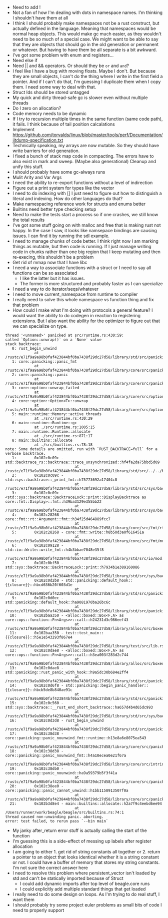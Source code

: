 * Need to add !
* Not a fan of how I'm dealing with dots in namespace names. I'm thinking I shouldn't have them at all
* I think I should probably make namespaces not be a rust construct, but actually defined in the language. Meaning that namespaces would be normal heap objects. This would make gc much easier, as they wouldn't need to be so much of a special case. We might want to be able to say that they are objects that should go in the old generation or permanent or whatever. But having to have them be all separate is a bit awkward.
* I've got some problem with enum and registers...
* Need else if
* Need || and && operators. Or should they be `or` and `and`?
* I feel like I have a bug with moving floats. Maybe I don't. But because they are small objects, I can't do the thing where I write in the first field a pointer. And if I can't do that, I'm guessing I duplicate them when I copy them. I need some way to deal with that.
* Struct Ids should be stored untagged
* My quick and dirty thread-safe gc is slower even without multiple threads
* Do I zero on allocation?
* Code memory needs to be dynamic
* If I try to recursion multiple times in the same function (same code path), it fails. I think because of tail position calcalations
* Implement https://github.com/torvalds/linux/blob/master/tools/perf/Documentation/jitdump-specification.txt
* Technically speaking, my arrays are now mutable. So they should have write barriers for old generation.
* I fixed a bunch of stack map code in compacting. The errors have to also exist in mark and sweep. (Maybe also generational) Cleanup and unify this stuff.
* I should probably have some gc-always runs
* Mulit Arity and Var Args
* I need the ability to re-export functions without a level of indirection
* Figure out a print system for types like the vector
* I need to do indexing with [] I just need to figure out how to distinguish a literal and indexing. How do other languages do that?
* Make namespacing reference work for structs and enums better
* Builtins need better type checking setup
* Need to make the tests start a process so if one crashes, we still know the total results
* I've got some stuff going on with malloc and free that is making rust not happy. In the case I saw, it looks like namsepace bindings are causing issues. I can find it by running the sdl example.
* I need to manage chunks of code better. I think right now I am marking things as mutable, but then code is running. If I just manage writing code in chunks rather than one big region that I keep mutating and then re-execing, this shouldn't be a problem
* Get rid of mmap now that I have libc
* I need a way to associate functions with a struct or I need to say all functions can be so associated
    * I like the latter but it has issues.
    * The former is more structured and probably faster as I can specialize
* I need a way to do iterator/seqs/whatever
* I need to move current_namespace from runtime to compiler
* I really need to solve this whole namespace vs function thing and fix that problem
* How could I make what I'm doing with protocols a general feature? I would want the ability to do codegen in reaction to registering extensions. But I also want the ability for the optimizer to figure out that we can specialize on type.


```
thread '<unnamed>' panicked at src/runtime.rs:430:59:
called `Option::unwrap()` on a `None` value
stack backtrace:
   0: rust_begin_unwind
             at /rustc/e71f9a9a98b0faf423844bf0ba7438f29dc27d58/library/std/src/panicking.rs:665:5
   1: core::panicking::panic_fmt
             at /rustc/e71f9a9a98b0faf423844bf0ba7438f29dc27d58/library/core/src/panicking.rs:76:14
   2: core::panicking::panic
             at /rustc/e71f9a9a98b0faf423844bf0ba7438f29dc27d58/library/core/src/panicking.rs:148:5
   3: core::option::unwrap_failed
             at /rustc/e71f9a9a98b0faf423844bf0ba7438f29dc27d58/library/core/src/option.rs:2009:5
   4: core::option::Option<T>::unwrap
             at /rustc/e71f9a9a98b0faf423844bf0ba7438f29dc27d58/library/core/src/option.rs:972:21
   5: main::runtime::Memory::active_threads
             at ./src/runtime.rs:430:29
   6: main::runtime::Runtime::gc
             at ./src/runtime.rs:1005:15
   7: main::runtime::Runtime::allocate
             at ./src/runtime.rs:871:17
   8: main::builtins::allocate
             at ./src/builtins.rs:78:18
note: Some details are omitted, run with `RUST_BACKTRACE=full` for a verbose backtrace.
   1:        0x102c0c09c - std::backtrace_rs::backtrace::trace_unsynchronized::hf4fa2da75bbd5d09
                               at /rustc/e71f9a9a98b0faf423844bf0ba7438f29dc27d58/library/std/src/../../backtrace/src/backtrace/mod.rs:66:5
   2:        0x102c0c09c - std::sys::backtrace::_print_fmt::h75773692a17404c8
                               at /rustc/e71f9a9a98b0faf423844bf0ba7438f29dc27d58/library/std/src/sys/backtrace.rs:66:9
   3:        0x102c0c09c - <std::sys::backtrace::BacktraceLock::print::DisplayBacktrace as core::fmt::Display>::fmt::h39ba3129e355bb22
                               at /rustc/e71f9a9a98b0faf423844bf0ba7438f29dc27d58/library/std/src/sys/backtrace.rs:39:26
   4:        0x102c28268 - core::fmt::rt::Argument::fmt::h34f25d464889fcc7
                               at /rustc/e71f9a9a98b0faf423844bf0ba7438f29dc27d58/library/core/src/fmt/rt.rs:177:76
   5:        0x102c28268 - core::fmt::write::h8b50d3a0f616451a
                               at /rustc/e71f9a9a98b0faf423844bf0ba7438f29dc27d58/library/core/src/fmt/mod.rs:1189:21
   6:        0x102c09128 - std::io::Write::write_fmt::h4b3bbae7048e35f8
                               at /rustc/e71f9a9a98b0faf423844bf0ba7438f29dc27d58/library/std/src/io/mod.rs:1884:15
   7:        0x102c0bf50 - std::sys::backtrace::BacktraceLock::print::h7934b1e389160086
                               at /rustc/e71f9a9a98b0faf423844bf0ba7438f29dc27d58/library/std/src/sys/backtrace.rs:42:9
   8:        0x102c0d2b8 - std::panicking::default_hook::{{closure}}::hbcd636b20f603d1e
                               at /rustc/e71f9a9a98b0faf423844bf0ba7438f29dc27d58/library/std/src/panicking.rs:268:22
   9:        0x102c0d0ec - std::panicking::default_hook::ha9081970ba26bc6c
                               at /rustc/e71f9a9a98b0faf423844bf0ba7438f29dc27d58/library/std/src/panicking.rs:295:9
  10:        0x102baa350 - <alloc::boxed::Box<F,A> as core::ops::function::Fn<Args>>::call::h24231d3c986eef43
                               at /rustc/e71f9a9a98b0faf423844bf0ba7438f29dc27d58/library/alloc/src/boxed.rs:1986:9
  11:        0x102baa350 - test::test_main::{{closure}}::h5e1e543293f867e4
                               at /rustc/e71f9a9a98b0faf423844bf0ba7438f29dc27d58/library/test/src/lib.rs:134:21
  12:        0x102c0dae8 - <alloc::boxed::Box<F,A> as core::ops::function::Fn<Args>>::call::h3ea003f283d2c744
                               at /rustc/e71f9a9a98b0faf423844bf0ba7438f29dc27d58/library/alloc/src/boxed.rs:1986:9
  13:        0x102c0dae8 - std::panicking::rust_panic_with_hook::h9a5dc30b684e2ff4
                               at /rustc/e71f9a9a98b0faf423844bf0ba7438f29dc27d58/library/std/src/panicking.rs:809:13
  14:        0x102c0d6f8 - std::panicking::begin_panic_handler::{{closure}}::hbcb5de8b840ae91c
                               at /rustc/e71f9a9a98b0faf423844bf0ba7438f29dc27d58/library/std/src/panicking.rs:667:13
  15:        0x102c0c560 - std::sys::backtrace::__rust_end_short_backtrace::ha657d4b4d65dc993
                               at /rustc/e71f9a9a98b0faf423844bf0ba7438f29dc27d58/library/std/src/sys/backtrace.rs:170:18
  16:        0x102c0d3d8 - rust_begin_unwind
                               at /rustc/e71f9a9a98b0faf423844bf0ba7438f29dc27d58/library/std/src/panicking.rs:665:5
  17:        0x102c38d38 - core::panicking::panic_nounwind_fmt::runtime::h13e8a6e8075ea543
                               at /rustc/e71f9a9a98b0faf423844bf0ba7438f29dc27d58/library/core/src/panicking.rs:119:22
  18:        0x102c38d38 - core::panicking::panic_nounwind_fmt::h4a10ecea0e21f67a
                               at /rustc/e71f9a9a98b0faf423844bf0ba7438f29dc27d58/library/core/src/intrinsics/mod.rs:3535:9
  19:        0x102c38db0 - core::panicking::panic_nounwind::ha9a59379b5f3f41a
                               at /rustc/e71f9a9a98b0faf423844bf0ba7438f29dc27d58/library/core/src/panicking.rs:223:5
  20:        0x102c38ee0 - core::panicking::panic_cannot_unwind::h1bb1158913507f0a
                               at /rustc/e71f9a9a98b0faf423844bf0ba7438f29dc27d58/library/core/src/panicking.rs:315:5
  21:        0x102b3d8e4 - main::builtins::allocate::h2a7f9c4eebd6ee94
                               at /Users/runner/work/beagle/beagle/src/builtins.rs:74:1
thread caused non-unwinding panic. aborting.
error: test failed, to rerun pass `--bin main`
```


* My janky after_return error stuff is actually calling the start of the function
* I'm guessing this is a side-effect of messing up labels after register allocation
* I am going to either 1. get rid of string constants all together or 2. return a pointer to an object that looks identical whether it is a string constant or not. I could have a buffer of memory that stores my string constants. I'm not sure the correct answer here
* I need to resolve this problem where persistent_vector isn't loaded by std and can't be statically imported because of Struct
    * I could add dynamic imports after top level of beagle.core runs
    * I could explicitly add multiple standard things that get loaded
* I really need to do some design on loops. As I'm trying to do real stuff, I want them
* I should probably try some project euler problems as small bits of code I need to properly support